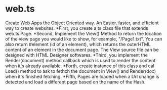 # web.ts
Create Web Apps the Object Oriented way.
An Easier, faster, and efficient way to create websites. 
*First, you create a ts class file that extends web.ts.Page. 
*Second, Implement the View() Method to return the location of the view page you would like to show, for example, "/Page1.txt".
You can also return #element (id of an element), which returns the outerHTML content of an element in the document page. The View source file can be designed with HTML Designer softwares.
*Third, you implement the Render(document) method callback which is used to render the content when it's already available.
*Forth, create instance of this class and cal Load() method to ask to fethch the document in View() and Render(doc) when it's finished fetching.
*Fifth, Pages are loaded when a Url change is detected and load a different page based on the name of the Hash. 
